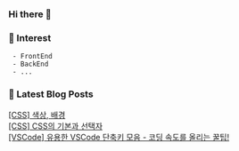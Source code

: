 
### Hi there 👋   

### 📖   Interest   
     - FrontEnd
     - BackEnd
     - ...  


### 📕 Latest Blog Posts   

<a href ="https://yeni-devnote.tistory.com/4"> [CSS] 색상, 배경 </a> <br><a href ="https://yeni-devnote.tistory.com/3"> [CSS] CSS의 기본과 선택자 </a> <br><a href ="https://yeni-devnote.tistory.com/2"> [VSCode] 유용한 VSCode 단축키 모음 - 코딩 속도를 올리는 꿀팁! </a> <br>